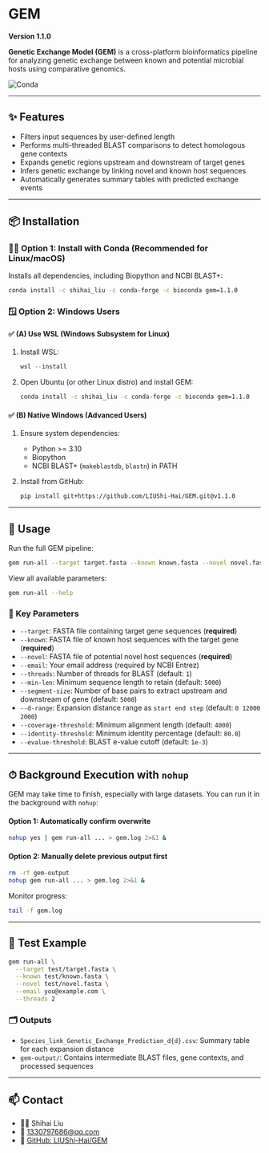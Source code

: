 # GEM

**Version 1.1.0**

**Genetic Exchange Model (GEM)** is a cross-platform bioinformatics pipeline for analyzing genetic exchange between known and potential microbial hosts using comparative genomics.

![Conda](https://img.shields.io/conda/vn/shihai_liu/gem?label=Install%20with%20conda)

---

## ✨ Features

* Filters input sequences by user-defined length
* Performs multi-threaded BLAST comparisons to detect homologous gene contexts
* Expands genetic regions upstream and downstream of target genes
* Infers genetic exchange by linking novel and known host sequences
* Automatically generates summary tables with predicted exchange events

---

## 📦 Installation

### 🐧🍎 Option 1: Install with Conda (Recommended for Linux/macOS)

Installs all dependencies, including Biopython and NCBI BLAST+:

```bash
conda install -c shihai_liu -c conda-forge -c bioconda gem=1.1.0
```

### 🪟 Option 2: Windows Users

#### ✅ (A) Use WSL (Windows Subsystem for Linux)

1. Install WSL:

   ```powershell
   wsl --install
   ```
2. Open Ubuntu (or other Linux distro) and install GEM:

   ```bash
   conda install -c shihai_liu -c conda-forge -c bioconda gem=1.1.0
   ```

#### ✅ (B) Native Windows (Advanced Users)

1. Ensure system dependencies:

   * Python >= 3.10
   * Biopython
   * NCBI BLAST+ (`makeblastdb`, `blastn`) in PATH

2. Install from GitHub:

   ```bash
   pip install git+https://github.com/LIUShi-Hai/GEM.git@v1.1.0
   ```

---

## 🚀 Usage

Run the full GEM pipeline:

```bash
gem run-all --target target.fasta --known known.fasta --novel novel.fasta --email you@example.com --threads 4
```

View all available parameters:

```bash
gem run-all --help
```

### 🔧 Key Parameters

* `--target`: FASTA file containing target gene sequences (**required**)
* `--known`: FASTA file of known host sequences with the target gene (**required**)
* `--novel`: FASTA file of potential novel host sequences (**required**)
* `--email`: Your email address (required by NCBI Entrez)
* `--threads`: Number of threads for BLAST (default: `1`)
* `--min-len`: Minimum sequence length to retain (default: `5000`)
* `--segment-size`: Number of base pairs to extract upstream and downstream of gene (default: `5000`)
* `--d-range`: Expansion distance range as `start end step` (default: `0 12000 2000`)
* `--coverage-threshold`: Minimum alignment length (default: `4000`)
* `--identity-threshold`: Minimum identity percentage (default: `80.0`)
* `--evalue-threshold`: BLAST e-value cutoff (default: `1e-3`)

---

## ⏱ Background Execution with `nohup`

GEM may take time to finish, especially with large datasets. You can run it in the background with `nohup`:

#### Option 1: Automatically confirm overwrite

```bash
nohup yes | gem run-all ... > gem.log 2>&1 &
```

#### Option 2: Manually delete previous output first

```bash
rm -rf gem-output
nohup gem run-all ... > gem.log 2>&1 &
```

Monitor progress:

```bash
tail -f gem.log
```

---

## 🧪 Test Example

```bash
gem run-all \
  --target test/target.fasta \
  --known test/known.fasta \
  --novel test/novel.fasta \
  --email you@example.com \
  --threads 2
```

### 🗂 Outputs

* `Species_link_Genetic_Exchange_Prediction_d{d}.csv`: Summary table for each expansion distance
* `gem-output/`: Contains intermediate BLAST files, gene contexts, and processed sequences

---

## 📫 Contact

* 🧑‍🔬 Shihai Liu
* 📧 [1330797686@qq.com](mailto:1330797686@qq.com)
* 🔗 [GitHub: LIUShi-Hai/GEM](https://github.com/LIUShi-Hai/GEM)
